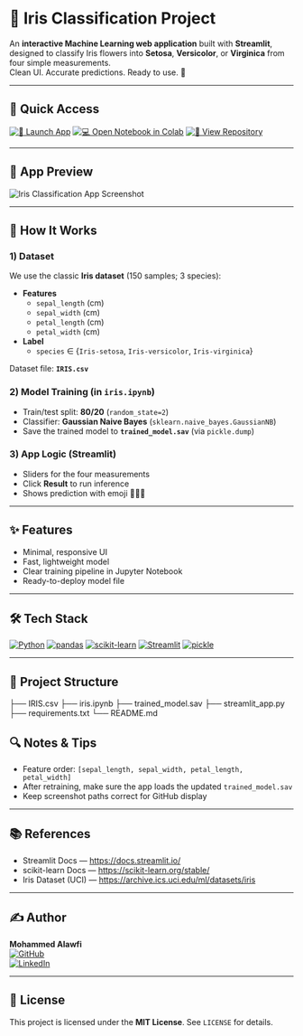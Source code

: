 # 🌸 Iris Classification Project

An **interactive Machine Learning web application** built with **Streamlit**, designed to classify Iris flowers into **Setosa**, **Versicolor**, or **Virginica** from four simple measurements.  
Clean UI. Accurate predictions. Ready to use. 🌱

---

## 🔗 Quick Access

[![🚀 Launch App](https://img.shields.io/badge/Launch_App-Streamlit-brightgreen?style=for-the-badge&logo=streamlit)](https://iris-ml-classification-project.streamlit.app/)
[![💻 Open Notebook in Colab](https://img.shields.io/badge/Open_in-Colab-orange?style=for-the-badge&logo=googlecolab)](https://colab.research.google.com/github/963n/iris-classification/blob/main/iris.ipynb)
[![📂 View Repository](https://img.shields.io/badge/View_on-GitHub-black?style=for-the-badge&logo=github)](https://github.com/963n/iris-classification)

---

## 📸 App Preview


![Iris Classification App Screenshot](assets/app_preview.png)

---

## 🧠 How It Works

### 1) Dataset
We use the classic **Iris dataset** (150 samples; 3 species):
- **Features**
  - `sepal_length` (cm)  
  - `sepal_width`  (cm)  
  - `petal_length` (cm)  
  - `petal_width`  (cm)
- **Label**
  - `species` ∈ {`Iris-setosa`, `Iris-versicolor`, `Iris-virginica`}

Dataset file: **`IRIS.csv`**

### 2) Model Training (in `iris.ipynb`)
- Train/test split: **80/20** (`random_state=2`)
- Classifier: **Gaussian Naive Bayes** (`sklearn.naive_bayes.GaussianNB`)
- Save the trained model to **`trained_model.sav`** (via `pickle.dump`)

### 3) App Logic (Streamlit)
- Sliders for the four measurements
- Click **Result** to run inference
- Shows prediction with emoji 🌱🌼🌸

---

## ✨ Features

- Minimal, responsive UI
- Fast, lightweight model
- Clear training pipeline in Jupyter Notebook
- Ready-to-deploy model file

---

## 🛠️ Tech Stack

[![Python](https://img.shields.io/badge/Python-3.x-3776AB?logo=python&logoColor=fff)](#)
[![pandas](https://img.shields.io/badge/pandas-Data%20Frames-150458?logo=pandas&logoColor=fff)](#)
[![scikit-learn](https://img.shields.io/badge/scikit--learn-ML-F7931E?logo=scikitlearn&logoColor=fff)](#)
[![Streamlit](https://img.shields.io/badge/Streamlit-App-EA3E5D?logo=streamlit&logoColor=fff)](#)
[![pickle](https://img.shields.io/badge/pickle-Model%20IO-555)](#)

---

## 📂 Project Structure

├── IRIS.csv
├── iris.ipynb
├── trained_model.sav
├── streamlit_app.py
├── requirements.txt
└── README.md

## 🔍 Notes & Tips

- Feature order: `[sepal_length, sepal_width, petal_length, petal_width]`
- After retraining, make sure the app loads the updated `trained_model.sav`
- Keep screenshot paths correct for GitHub display

---

## 📚 References

- Streamlit Docs — https://docs.streamlit.io/  
- scikit-learn Docs — https://scikit-learn.org/stable/  
- Iris Dataset (UCI) — https://archive.ics.uci.edu/ml/datasets/iris  

---

## ✍️ Author

**Mohammed Alawfi**  
[![GitHub](https://img.shields.io/badge/GitHub-Profile-000?logo=github&logoColor=fff)](https://github.com/yourusername)  
[![LinkedIn](https://img.shields.io/badge/LinkedIn-Connect-0A66C2?logo=linkedin&logoColor=fff)](https://linkedin.com/in/yourlinkedin)

---

## 📜 License

This project is licensed under the **MIT License**. See `LICENSE` for details.
